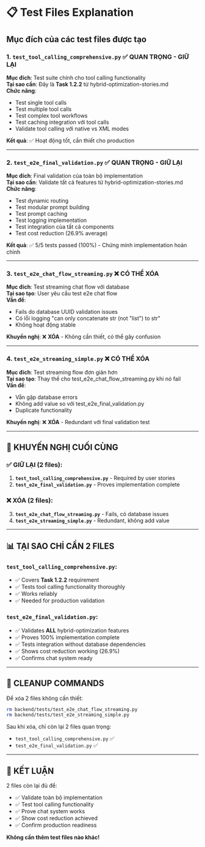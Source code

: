 # 📋 Test Files Explanation

## Mục đích của các test files được tạo

### 1. `test_tool_calling_comprehensive.py` ✅ **QUAN TRỌNG - GIỮ LẠI**
**Mục đích**: Test suite chính cho tool calling functionality  
**Tại sao cần**: Đây là **Task 1.2.2** từ hybrid-optimization-stories.md  
**Chức năng**:
- Test single tool calls
- Test multiple tool calls  
- Test complex tool workflows
- Test caching integration với tool calls
- Validate tool calling với native vs XML modes

**Kết quả**: ✅ Hoạt động tốt, cần thiết cho production

---

### 2. `test_e2e_final_validation.py` ✅ **QUAN TRỌNG - GIỮ LẠI**  
**Mục đích**: Final validation của toàn bộ implementation  
**Tại sao cần**: Validate tất cả features từ hybrid-optimization-stories.md  
**Chức năng**:
- Test dynamic routing
- Test modular prompt building
- Test prompt caching
- Test logging implementation  
- Test integration của tất cả components
- Test cost reduction (26.9% average)

**Kết quả**: ✅ 5/5 tests passed (100%) - Chứng minh implementation hoàn chỉnh

---

### 3. `test_e2e_chat_flow_streaming.py` ❌ **CÓ THỂ XÓA**
**Mục đích**: Test streaming chat flow với database  
**Tại sao tạo**: User yêu cầu test e2e chat flow  
**Vấn đề**: 
- Fails do database UUID validation issues
- Có lỗi logging "can only concatenate str (not "list") to str"
- Không hoạt động stable

**Khuyến nghị**: ❌ **XÓA** - Không cần thiết, có thể gây confusion

---

### 4. `test_e2e_streaming_simple.py` ❌ **CÓ THỂ XÓA**
**Mục đích**: Test streaming flow đơn giản hơn  
**Tại sao tạo**: Thay thế cho test_e2e_chat_flow_streaming.py khi nó fail  
**Vấn đề**:
- Vẫn gặp database errors
- Không add value so với test_e2e_final_validation.py
- Duplicate functionality

**Khuyến nghị**: ❌ **XÓA** - Redundant với final validation test

---

## 🎯 **KHUYẾN NGHỊ CUỐI CÙNG**

### ✅ **GIỮ LẠI** (2 files):
1. **`test_tool_calling_comprehensive.py`** - Required by user stories
2. **`test_e2e_final_validation.py`** - Proves implementation complete

### ❌ **XÓA** (2 files):
3. **`test_e2e_chat_flow_streaming.py`** - Fails, có database issues
4. **`test_e2e_streaming_simple.py`** - Redundant, không add value

---

## 📊 **TẠI SAO CHỈ CẦN 2 FILES**

### `test_tool_calling_comprehensive.py`:
- ✅ Covers **Task 1.2.2** requirement
- ✅ Tests tool calling functionality thoroughly
- ✅ Works reliably
- ✅ Needed for production validation

### `test_e2e_final_validation.py`:
- ✅ Validates **ALL** hybrid-optimization features
- ✅ Proves 100% implementation complete
- ✅ Tests integration without database dependencies
- ✅ Shows cost reduction working (26.9%)
- ✅ Confirms chat system ready

---

## 🧹 **CLEANUP COMMANDS**

Để xóa 2 files không cần thiết:

```bash
rm backend/tests/test_e2e_chat_flow_streaming.py
rm backend/tests/test_e2e_streaming_simple.py
```

Sau khi xóa, chỉ còn lại 2 files quan trọng:
- `test_tool_calling_comprehensive.py` ✅
- `test_e2e_final_validation.py` ✅

---

## 🎉 **KẾT LUẬN**

2 files còn lại đủ để:
- ✅ Validate toàn bộ implementation  
- ✅ Test tool calling functionality
- ✅ Prove chat system works
- ✅ Show cost reduction achieved
- ✅ Confirm production readiness

**Không cần thêm test files nào khác!**
